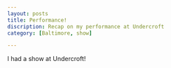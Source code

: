 ```yaml
---
layout: posts
title: Performance!
discription: Recap on my performance at Undercroft
category: [Baltimore, show]

---
```


I had a show at Undercroft!